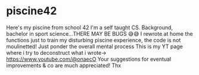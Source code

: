 # piscine42

Here's my piscine from school 42
I'm a self taught CS. Background, bachelor in sport science...THERE MAY BE BUGS 😅😅
I rewrote at home the functions just to train my disturbing piscine experience, the code is not moulinetted!
Just ponder the overall mental process
This is my YT page where i try to deconstruct what i wrote-> https://www.youtube.com/@onaecO
Your suggestions for eventual improvements & co are much appreciated! Thx
